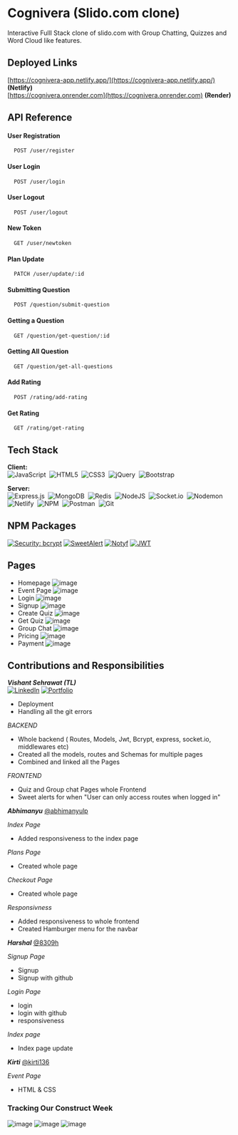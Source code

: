 
# Cognivera (Slido.com clone)

Interactive Fulll Stack clone of slido.com with Group Chatting, Quizzes and Word Cloud like features.

## Deployed Links
[https://cognivera-app.netlify.app/](https://cognivera-app.netlify.app/)  **(Netlify)** \
[https://cognivera.onrender.com](https://cognivera.onrender.com) **(Render)** 

## API Reference

#### User Registration

```http
  POST /user/register
```

#### User Login

```http
  POST /user/login
```

#### User Logout

```http
  POST /user/logout
```

#### New Token

```http
  GET /user/newtoken
```

#### Plan Update

```http
  PATCH /user/update/:id
```

#### Submitting Question

```http
  POST /question/submit-question
```

#### Getting a Question

```http
  GET /question/get-question/:id
```

#### Getting All Question

```http
  GET /question/get-all-questions
```

#### Add Rating

```http
  POST /rating/add-rating
```

#### Get Rating

```http
  GET /rating/get-rating
```


## Tech Stack

**Client:** <br>
![JavaScript](https://img.shields.io/badge/javascript-%23323330.svg?style=for-the-badge&logo=javascript&logoColor=%23F7DF1E)&nbsp;
![HTML5](https://img.shields.io/badge/html5-%23E34F26.svg?style=for-the-badge&logo=html5&logoColor=white)&nbsp;
![CSS3](https://img.shields.io/badge/css3-%231572B6.svg?style=for-the-badge&logo=css3&logoColor=white)&nbsp;
![jQuery](https://img.shields.io/badge/jquery-%230769AD.svg?style=for-the-badge&logo=jquery&logoColor=white)&nbsp;
![Bootstrap](https://img.shields.io/badge/bootstrap-%23563D7C.svg?style=for-the-badge&logo=bootstrap&logoColor=white)&nbsp;



**Server:** <br>
![Express.js](https://img.shields.io/badge/express.js-%23404d59.svg?style=for-the-badge&logo=express&logoColor=%2361DAFB)&nbsp;
![MongoDB](https://img.shields.io/badge/MongoDB-%234ea94b.svg?style=for-the-badge&logo=mongodb&logoColor=white)&nbsp;
![Redis](https://img.shields.io/badge/redis-%23DD0031.svg?style=for-the-badge&logo=redis&logoColor=white)&nbsp;
![NodeJS](https://img.shields.io/badge/node.js-6DA55F?style=for-the-badge&logo=node.js&logoColor=white)&nbsp;
![Socket.io](https://img.shields.io/badge/Socket.io-black?style=for-the-badge&logo=socket.io&badgeColor=010101)&nbsp;
![Nodemon](https://img.shields.io/badge/NODEMON-%23323330.svg?style=for-the-badge&logo=nodemon&logoColor=%BBDEAD)&nbsp;
![Netlify](https://img.shields.io/badge/netlify-%23000000.svg?style=for-the-badge&logo=netlify&logoColor=#00C7B7)&nbsp;
![NPM](https://img.shields.io/badge/NPM-%23CB3837.svg?style=for-the-badge&logo=npm&logoColor=white)&nbsp;
![Postman](https://img.shields.io/badge/Postman-FF6C37?style=for-the-badge&logo=postman&logoColor=white)&nbsp;
![Git](https://img.shields.io/badge/git-%23F05033.svg?style=for-the-badge&logo=git&logoColor=white)&nbsp;
&nbsp;

## NPM Packages
[![Security: bcrypt](https://img.shields.io/badge/Security-bcrypt-blueviolet.svg?style=for-the-badge&logo=cryptography&logoColor=white)](https://en.wikipedia.org/wiki/Bcrypt)
[![SweetAlert](https://img.shields.io/badge/SweetAlert-FF3E3E.svg?style=for-the-badge&logo=javascript&logoColor=white)](https://sweetalert.js.org/)
[![Notyf](https://img.shields.io/badge/Notyf-2F80ED.svg?style=for-the-badge&logo=javascript&logoColor=white)](https://carlosroso.com/notyf/)
[![JWT](https://img.shields.io/badge/JWT-2386C9.svg?style=for-the-badge&logo=json-web-tokens&logoColor=white)](https://jwt.io/)

## Pages

 - Homepage
![image](https://user-images.githubusercontent.com/51756111/236900485-7f3aef7b-0ce3-4d04-8082-d427f1728e79.png)
 - Event Page
 ![image](https://user-images.githubusercontent.com/51756111/236899720-dadcc020-40cd-459b-b3a6-3f5a9a97d462.png)
 - Login
 ![image](https://user-images.githubusercontent.com/51756111/236900343-2d78879f-afb6-4585-b46e-b0482d44e539.png)
 - Signup 
 ![image](https://user-images.githubusercontent.com/51756111/236900408-3e0c154f-f8df-4752-b0f7-e62b127a60d9.png)
 - Create Quiz
 ![image](https://user-images.githubusercontent.com/51756111/236900594-8f087738-f4c5-42d4-bc9b-336b4b4b864e.png)
 - Get Quiz
 ![image](https://user-images.githubusercontent.com/51756111/236900863-3090850d-2e4a-47c7-814e-865bde731e7c.png)
 - Group Chat
 ![image](https://user-images.githubusercontent.com/51756111/236901301-5d2fc8dc-2f01-4113-abe7-a1ce2af2d131.png)
 - Pricing
 ![image](https://user-images.githubusercontent.com/51756111/236901468-8c0ee76c-4ebc-4bb8-ba70-999e6164969e.png)
 - Payment
 ![image](https://user-images.githubusercontent.com/51756111/236901633-a9d48e76-5f41-4519-aa8c-a2888dea8015.png)


##
##

## Contributions and Responsibilities

***Vishant Sehrawat (TL)***
<br>
[![LinkedIn](https://img.shields.io/badge/linkedin-%230077B5.svg?style=for-the-badge&logo=linkedin&logoColor=white)](https://www.linkedin.com/in/vishantsehrawat/&nbsp)
[![Portfolio](https://img.shields.io/badge/Portfolio-%23000000.svg?style=for-the-badge&logo=firefox&logoColor=#FF7139)](https://vishantsehrawat.github.io/&nbsp)

- Deployment
- Handling all the git errors

*BACKEND*
- Whole backend ( Routes, Models, Jwt, Bcrypt, express, socket.io, middlewares etc)
- Created all the models, routes and Schemas for multiple pages
- Combined and linked all the Pages

*FRONTEND*
- Quiz and Group chat Pages whole Frontend
- Sweet alerts for when "User can only access routes when logged in"

***Abhimanyu***
[@abhimanyulp](https://github.com/abhimanyulp)

*Index Page*
- Added responsiveness to the index page

*Plans Page*
- Created whole page

*Checkout Page*
- Created whole page

*Responsivness*
- Added responsiveness to whole frontend
- Created Hamburger menu for the navbar


***Harshal***
[@8309h](https://github.com/8309h)

*Signup Page*
- Signup
- Signup with github

*Login Page*
- login 
- login with github
- responsiveness

*Index page*
- Index page update

***Kirti***
[@kirti136](https://github.com/kirti136)

*Event Page*
- HTML & CSS

### Tracking Our Construct Week
![image](https://user-images.githubusercontent.com/51756111/236906516-c9785b1e-e863-4ea5-bcb7-2195da4b2e14.png)
![image](https://user-images.githubusercontent.com/51756111/236910362-85b709cb-47b0-4d28-97d2-5e2187a148db.png)
![image](https://user-images.githubusercontent.com/51756111/236910775-b09b20d6-45a2-4f8a-8fb0-e94ba6fcf545.png)
